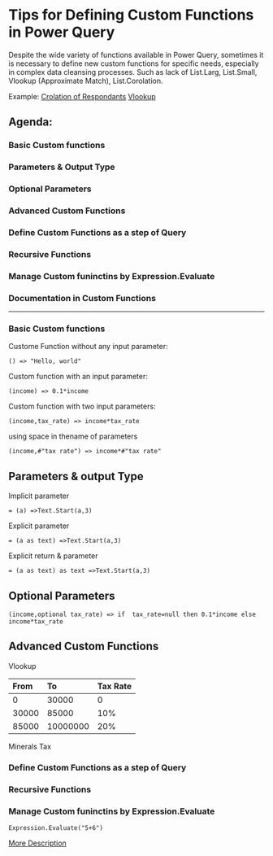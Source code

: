 # Tips for Defining Custom Functions in Power Query

Despite the wide variety of functions available in Power Query, sometimes it is necessary to define new custom functions for specific needs, especially in complex data cleansing processes. Such as lack of List.Larg, List.Small, Vlookup (Approximate Match), List.Corolation.

Example:
[Crolation of Respondants](https://www.linkedin.com/posts/omid-motamedisedeh-74aba166_excelchallenge-powerquerychllenge-excel-activity-7182482203040256003-YKtZ?utm_source=share&utm_medium=member_desktop)
[Vlookup](https://www.linkedin.com/posts/crispo-mwangi-6ab49453_excel-excelchallenge-crispexcel-activity-7180081447607672832-lTqu?utm_source=share&utm_medium=member_desktop)


## Agenda:
### Basic Custom functions
### Parameters & Output Type
### Optional Parameters
### Advanced Custom Functions
### Define Custom Functions as a step of Query
### Recursive Functions
### Manage Custom funinctins by Expression.Evaluate
### Documentation in Custom Functions
___

### Basic Custom functions
Custome Function without any input parameter:
```powerquery-m
() => "Hello, world"
```

Custom function with an input parameter: 
```powerquery-m
(income) => 0.1*income
```
Custom function with two input parameters: 
```powerquery-m
(income,tax_rate) => income*tax_rate
```

using space in thename of parameters
```powerquery-m
(income,#"tax rate") => income*#"tax rate"
```

## Parameters & output Type

Implicit parameter
```powerquery-m
= (a) =>Text.Start(a,3)
```

Explicit parameter
```powerquery-m
= (a as text) =>Text.Start(a,3)
```
Explicit return & parameter
```powerquery-m
= (a as text) as text =>Text.Start(a,3)
```



## Optional Parameters
```powerquery-m
(income,optional tax_rate) => if  tax_rate=null then 0.1*income else income*tax_rate
```




## Advanced Custom Functions

Vlookup

| From | To | Tax Rate |
|:-- | :-- | :-- |
| 0 | 30000 | 0 |
| 30000 | 85000 | 10% |
| 85000 | 10000000 | 20% |



Minerals Tax


### Define Custom Functions as a step of Query


### Recursive Functions



### Manage Custom funinctins by Expression.Evaluate

```powerquery-m
Expression.Evaluate("5+6")
```
[More Description](https://learn.microsoft.com/en-us/powerquery-m/expression-evaluate)





